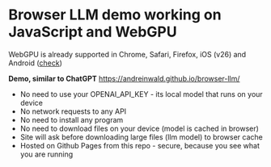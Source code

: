 # Browser LLM demo working on JavaScript and WebGPU

WebGPU is already supported in Chrome, Safari, Firefox, iOS (v26) and Android ([check](https://caniuse.com/webgpu))

**Demo, similar to ChatGPT** https://andreinwald.github.io/browser-llm/

- No need to use your OPENAI_API_KEY - its local model that runs on your device
- No network requests to any API
- No need to install any program
- No need to download files on your device (model is cached in browser)
- Site will ask before downloading large files (llm model) to browser cache
- Hosted on Github Pages from this repo - secure, because you see what you are running
